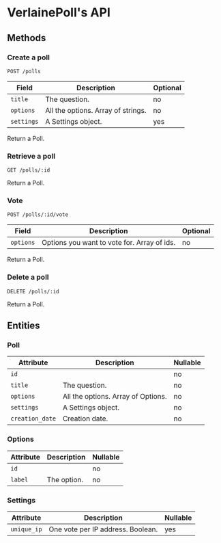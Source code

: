 # VerlainePoll's API

## Methods

### Create a poll
```
POST /polls
```

| Field          | Description                          | Optional   |
| -------------- | ------------------------------------ | ---------- |
| `title`        | The question.                        | no         |
| `options`      | All the options. Array of strings.   | no         |
| `settings`     | A Settings object.                   | yes        |

Return a Poll.

### Retrieve a poll

```
GET /polls/:id
```

Return a Poll.

### Vote

```
POST /polls/:id/vote 
```
| Field          | Description                                  | Optional   |
| -------------- | -------------------------------------------- | ---------- |
| `options`      | Options you want to vote for. Array of ids.  | no         |

Return a Poll.

### Delete a poll

```
DELETE /polls/:id
```

Return a Poll.

## Entities

### Poll

| Attribute       | Description                          | Nullable   |
| --------------- | ------------------------------------ | ---------- |
| `id`            |                                      | no         |
| `title`         | The question.                        | no         |
| `options`       | All the options. Array of Options.   | no         |
| `settings`      | A Settings object.                   | no         |
| `creation_date` | Creation date.                       | no         |

### Options

| Attribute       | Description                          | Nullable   |
| --------------- | ------------------------------------ | ---------- |
| `id`            |                                      | no         |
| `label`         | The option.                          | no         |

### Settings

| Attribute       | Description                          | Nullable   |
| --------------- | ------------------------------------ | ---------- |
| `unique_ip`     | One vote per IP address. Boolean.    | yes        |
